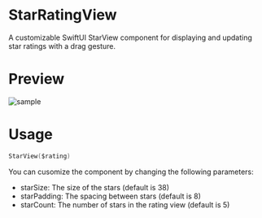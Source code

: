 # StarRatingView
A customizable SwiftUI StarView component for displaying and updating star ratings with a drag gesture. 

# Preview
![sample](https://github.com/user-attachments/assets/bb4c0135-971d-4dab-8ebc-eda6a24bb2eb)

# Usage
```swift
StarView($rating)
```
You can cusomize the component by changing the following parameters:
+ starSize: The size of the stars (default is 38)
+ starPadding: The spacing between stars (default is 8)
+ starCount: The number of stars in the rating view (default is 5)
